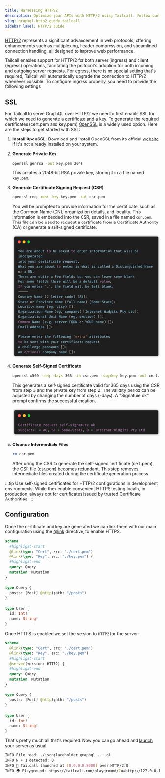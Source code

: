```yaml
---
title: Harnessing HTTP/2
description: Optimize your APIs with HTTP/2 using Tailcall. Follow our guides to implement and benefit from HTTP/2 features.
slug: graphql-http2-guide-tailcall
sidebar_label: HTTP/2 Guide
---
```


[HTTP/2](https://www.cloudflare.com/en-in/learning/performance/http2-vs-http1.1/) represents a significant advancement in web protocols, offering enhancements such as multiplexing, header compression, and streamlined connection handling, all designed to improve web performance.

Tailcall enables support for HTTP/2 for both server (ingress) and client (egress) operations, facilitating the protocol's adoption for both incoming and outgoing server requests. For egress, there is no special setting that's required, Tailcall will automatically upgrade the connection to HTTP/2 whenever possible. To configure ingress properly, you need to provide the following settings

## SSL

For Tailcall to serve GraphQL over HTTP/2 we need to first enable SSL for which we need to generate a certificate and a key. To generate the required certificates (cert.pem and key.pem) [OpenSSL](https://www.openssl.org/source/) is a widely used option. Here are the steps to get started with SSL:

1. **Install OpenSSL**: Download and install OpenSSL from its official [website](https://www.openssl.org/source/) if it's not already installed on your system.

2. **Generate Private Key**

   ```bash
   openssl genrsa -out key.pem 2048
   ```

   This creates a 2048-bit RSA private key, storing it in a file named `key.pem`.

3. **Generate Certificate Signing Request (CSR)**

   ```bash
   openssl req -new -key key.pem -out csr.pem
   ```

   You will be prompted to provide information for the certificate, such as the Common Name (CN), organization details, and locality. This information is embedded into the CSR, saved in a file named `csr.pem`. This file can be used to request a certificate from a Certificate Authority (CA) or generate a self-signed certificate.

   ![http2-csr.png](../static/images/docs/http2-csr.png)

4. **Generate Self-Signed Certificate**

   ```bash
   openssl x509 -req -days 365 -in csr.pem -signkey key.pem -out cert.pem
   ```

   This generates a self-signed certificate valid for 365 days using the CSR from step 3 and the private key from step 2. The validity period can be adjusted by changing the number of days (-days). A "Signature ok" prompt confirms the successful creation.

   ![http/2-cert.png](../static/images/docs/http2-cert.png)

5. **Cleanup Intermediate Files**

   ```bash
   rm csr.pem
   ```

   After using the CSR to generate the self-signed certificate (cert.pem), the CSR file (csr.pem) becomes redundant. This step removes intermediate files created during the certificate generation process.

:::tip
Use self-signed certificates for HTTP/2 configurations in development environments. While they enable convenient HTTPS testing locally, in production, always opt for certificates issued by trusted Certificate Authorities.
:::

## Configuration

Once the certificate and key are generated we can link them with our main configuration using the [@link](/docs/directives.md#link-directive) directive, to enable HTTPS.

```graphql showLineNumbers
schema
  #highlight-start
  @link(type: "Cert", src: "./cert.pem")
  @link(type: "Key", src: "./key.pem") {
  #highlight-end
  query: Query
  mutation: Mutation
}

type Query {
  posts: [Post] @http(path: "/posts")
}

type User {
  id: Int!
  name: String!
}
```

Once HTTPS is enabled we set the version to `HTTP2` for the server:

```graphql showLineNumbers
schema
  @link(type: "Cert", src: "./cert.pem")
  @link(type: "Key", src: "./key.pem")
  #highlight-start
  @server(version: HTTP2) {
  #highlight-end
  query: Query
  mutation: Mutation
}

type Query {
  posts: [Post] @http(path: "/posts")
}

type User {
  id: Int!
  name: String!
}
```

That's pretty much all that's required. Now you can go ahead and [launch](/docs/getting-started-with-graphql/#starting-the-tailcall-server) your server as usual.

```bash
INFO File read: ./jsonplaceholder.graphql ... ok
INFO N + 1 detected: 0
INFO 🚀 Tailcall launched at [0.0.0.0:8000] over HTTP/2.0
INFO 🌍 Playground: https://tailcall.run/playground/?u=http://127.0.0.1:8000/graphql
```
